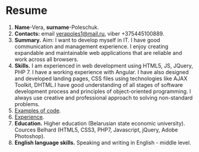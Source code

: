 Resume
===

1. **Name**-Vera, **surname**-Poleschuk.
2. **Contacts:** email verapoles1@mail.ru, viber +375445100889.
3. **Summary.** Aim: I want to develop myself in IT. I have good communication and management experience. I enjoy creating expandable and maintainable web applications that are reliable and work across all browsers.
4. **Skills.** I am experienced in web development using HTML5, JS, JQuery, PHP 7. I have a working experience with Angular. I have also designed and developed landing pages, CSS files using technologies like AJAX Toolkit, DHTML.I have good understanding of all stages of software development process and principles of object-oriented programming. I always use creative and professional approach to solving non-standard problems.
5. [Examples of code](http://web-time.org/nashi-raboty.html).
6. [Experience](http://web-time.org/nashi-raboty.html).
7. **Education.** Higher education (Belarusian state economic university). Cources Belhard (HTML5, CSS3, PHP7, Javascript, jQuery, Adobe Photoshop).
8. **English language skills.**  Speaking and writing in English - middle level.
